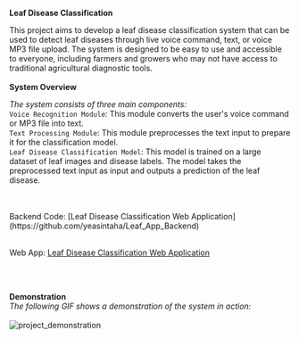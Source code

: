 **Leaf Disease Classification**

This project aims to develop a leaf disease classification system that can be used to detect leaf diseases through live voice command, text, or voice MP3 file upload. The system is designed to be easy to use and accessible to everyone, including farmers and growers who may not have access to traditional agricultural diagnostic tools. <br />
<br />
**System Overview**

_The system consists of three main components:_ <br />
    `Voice Recognition Module`: This module converts the user's voice command or MP3 file into text. <br />
    `Text Processing Module`: This module preprocesses the text input to prepare it for the classification model. <br />
    `Leaf Disease Classification Model`: This model is trained on a large dataset of leaf images and disease labels. The model takes the preprocessed text input as input and outputs a prediction of the leaf disease. <br />

<br />
<br />
Backend Code: 
[Leaf Disease Classification Web Application](https://github.com/yeasintaha/Leaf_App_Backend)

<br />
<br />

Web App: 
[Leaf Disease Classification Web Application](https://leaf-disease-web-app-meahmeah82-gmailcom.vercel.app/)


<br/>
<br/>

**Demonstration**
<br />
_The following GIF shows a demonstration of the system in action:_
<br /> 
<br />
![project_demonstration](https://github.com/yeasintaha/Leaf-Disease-WebApp/assets/62749854/f851260a-2419-4973-a220-9ea7c6e5eca7)

<br />


